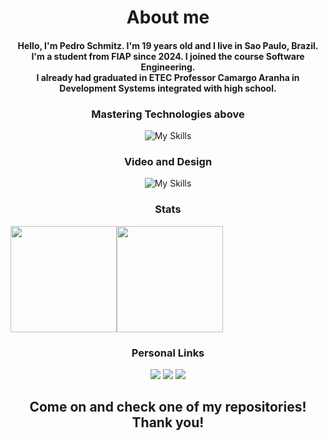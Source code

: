 <div align="center">
  
  # About me
  
  <h4>Hello, I'm Pedro Schmitz. I'm 19 years old and I live in Sao Paulo, Brazil.
  <br>
  I'm a student from FIAP since 2024. I joined the course Software Engineering. 
  <br>
  I already had graduated in ETEC Professor Camargo Aranha in Development Systems integrated with high school.</h4>

 ### Mastering Technologies above
  ![My Skills](https://skillicons.dev/icons?i=angular,react,django,express,adonis)

  ### Video and Design
  ![My Skills](https://skillicons.dev/icons?i=premiere,photoshop,illustrator,figma)

  ### Stats

  <div style="display: flex; align-items: center;" align="center">
    
   <img height="170em"  src="https://github-readme-stats.vercel.app/api?username=schmitz014&show_icons=true&theme=transparent">
   <img height="170em" src="https://github-readme-stats.vercel.app/api/top-langs/?username=schmitz014&layout=compact&theme=transparent">
  </div>

  <div style="display: inline">
  
  ### Personal Links
  <a href="https://www.instagram.com/madebyschmitz"><img src="https://img.shields.io/badge/Instagram-E4405F?style=for-the-badge&logo=instagram&logoColor=white"></img></a>
  <a href="https://www.linkedin.com/in/pedro-schmitz-014/"><img src="https://img.shields.io/badge/LinkedIn-0077B5?style=for-the-badge&logo=linkedin&logoColor=white"></img></a>
  <a href="mailto:pedroschmitz0000@gmail.com"><img src="https://img.shields.io/badge/Gmail-D14836?style=for-the-badge&logo=gmail&logoColor=white">    </img></a>
  </div>

  <h2>Come on and check one of my repositories! Thank you!</h2>
</div>
